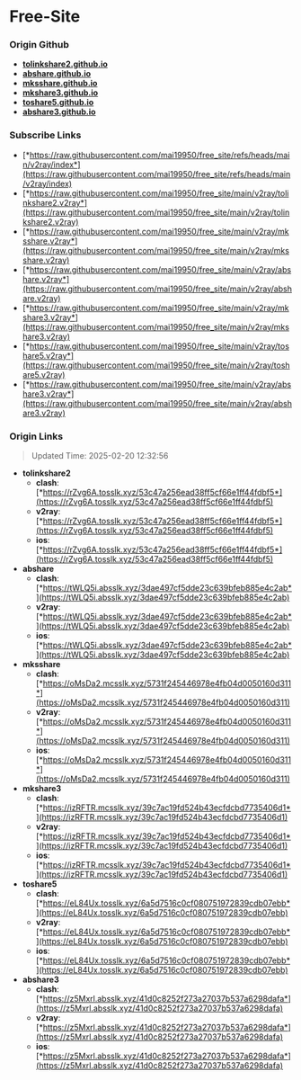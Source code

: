 # Free-Site

### Origin Github

- [**tolinkshare2.github.io**](https://github.com/tolinkshare2/tolinkshare2.github.io)
- [**abshare.github.io**](https://github.com/abshare/abshare.github.io)
- [**mksshare.github.io**](https://github.com/mksshare/mksshare.github.io)
- [**mkshare3.github.io**](https://github.com/mkshare3/mkshare3.github.io)
- [**toshare5.github.io**](https://github.com/toshare5/toshare5.github.io)
- [**abshare3.github.io**](https://github.com/abshare3/abshare3.github.io)

### Subscribe Links

- [*https://raw.githubusercontent.com/mai19950/free_site/refs/heads/main/v2ray/index*](https://raw.githubusercontent.com/mai19950/free_site/refs/heads/main/v2ray/index)
- [*https://raw.githubusercontent.com/mai19950/free_site/main/v2ray/tolinkshare2.v2ray*](https://raw.githubusercontent.com/mai19950/free_site/main/v2ray/tolinkshare2.v2ray)
- [*https://raw.githubusercontent.com/mai19950/free_site/main/v2ray/mksshare.v2ray*](https://raw.githubusercontent.com/mai19950/free_site/main/v2ray/mksshare.v2ray)
- [*https://raw.githubusercontent.com/mai19950/free_site/main/v2ray/abshare.v2ray*](https://raw.githubusercontent.com/mai19950/free_site/main/v2ray/abshare.v2ray)
- [*https://raw.githubusercontent.com/mai19950/free_site/main/v2ray/mkshare3.v2ray*](https://raw.githubusercontent.com/mai19950/free_site/main/v2ray/mkshare3.v2ray)
- [*https://raw.githubusercontent.com/mai19950/free_site/main/v2ray/toshare5.v2ray*](https://raw.githubusercontent.com/mai19950/free_site/main/v2ray/toshare5.v2ray)
- [*https://raw.githubusercontent.com/mai19950/free_site/main/v2ray/abshare3.v2ray*](https://raw.githubusercontent.com/mai19950/free_site/main/v2ray/abshare3.v2ray)

### Origin Links

> Updated Time: 2025-02-20 12:32:56

- **tolinkshare2**
  - **clash**: [*https://rZvg6A.tosslk.xyz/53c47a256ead38ff5cf66e1ff44fdbf5*](https://rZvg6A.tosslk.xyz/53c47a256ead38ff5cf66e1ff44fdbf5)
  - **v2ray**: [*https://rZvg6A.tosslk.xyz/53c47a256ead38ff5cf66e1ff44fdbf5*](https://rZvg6A.tosslk.xyz/53c47a256ead38ff5cf66e1ff44fdbf5)
  - **ios**: [*https://rZvg6A.tosslk.xyz/53c47a256ead38ff5cf66e1ff44fdbf5*](https://rZvg6A.tosslk.xyz/53c47a256ead38ff5cf66e1ff44fdbf5)
- **abshare**
  - **clash**: [*https://tWLQ5i.absslk.xyz/3dae497cf5dde23c639bfeb885e4c2ab*](https://tWLQ5i.absslk.xyz/3dae497cf5dde23c639bfeb885e4c2ab)
  - **v2ray**: [*https://tWLQ5i.absslk.xyz/3dae497cf5dde23c639bfeb885e4c2ab*](https://tWLQ5i.absslk.xyz/3dae497cf5dde23c639bfeb885e4c2ab)
  - **ios**: [*https://tWLQ5i.absslk.xyz/3dae497cf5dde23c639bfeb885e4c2ab*](https://tWLQ5i.absslk.xyz/3dae497cf5dde23c639bfeb885e4c2ab)
- **mksshare**
  - **clash**: [*https://oMsDa2.mcsslk.xyz/5731f245446978e4fb04d0050160d311*](https://oMsDa2.mcsslk.xyz/5731f245446978e4fb04d0050160d311)
  - **v2ray**: [*https://oMsDa2.mcsslk.xyz/5731f245446978e4fb04d0050160d311*](https://oMsDa2.mcsslk.xyz/5731f245446978e4fb04d0050160d311)
  - **ios**: [*https://oMsDa2.mcsslk.xyz/5731f245446978e4fb04d0050160d311*](https://oMsDa2.mcsslk.xyz/5731f245446978e4fb04d0050160d311)
- **mkshare3**
  - **clash**: [*https://izRFTR.mcsslk.xyz/39c7ac19fd524b43ecfdcbd7735406d1*](https://izRFTR.mcsslk.xyz/39c7ac19fd524b43ecfdcbd7735406d1)
  - **v2ray**: [*https://izRFTR.mcsslk.xyz/39c7ac19fd524b43ecfdcbd7735406d1*](https://izRFTR.mcsslk.xyz/39c7ac19fd524b43ecfdcbd7735406d1)
  - **ios**: [*https://izRFTR.mcsslk.xyz/39c7ac19fd524b43ecfdcbd7735406d1*](https://izRFTR.mcsslk.xyz/39c7ac19fd524b43ecfdcbd7735406d1)
- **toshare5**
  - **clash**: [*https://eL84Ux.tosslk.xyz/6a5d7516c0cf080751972839cdb07ebb*](https://eL84Ux.tosslk.xyz/6a5d7516c0cf080751972839cdb07ebb)
  - **v2ray**: [*https://eL84Ux.tosslk.xyz/6a5d7516c0cf080751972839cdb07ebb*](https://eL84Ux.tosslk.xyz/6a5d7516c0cf080751972839cdb07ebb)
  - **ios**: [*https://eL84Ux.tosslk.xyz/6a5d7516c0cf080751972839cdb07ebb*](https://eL84Ux.tosslk.xyz/6a5d7516c0cf080751972839cdb07ebb)
- **abshare3**
  - **clash**: [*https://z5Mxrl.absslk.xyz/41d0c8252f273a27037b537a6298dafa*](https://z5Mxrl.absslk.xyz/41d0c8252f273a27037b537a6298dafa)
  - **v2ray**: [*https://z5Mxrl.absslk.xyz/41d0c8252f273a27037b537a6298dafa*](https://z5Mxrl.absslk.xyz/41d0c8252f273a27037b537a6298dafa)
  - **ios**: [*https://z5Mxrl.absslk.xyz/41d0c8252f273a27037b537a6298dafa*](https://z5Mxrl.absslk.xyz/41d0c8252f273a27037b537a6298dafa)
